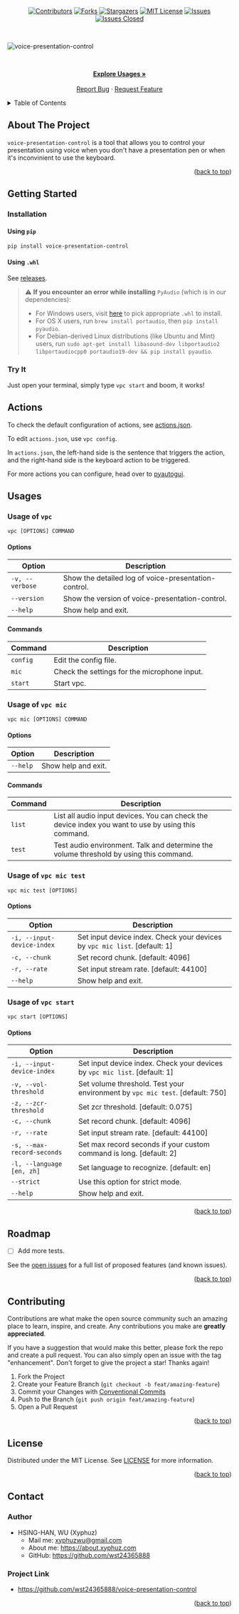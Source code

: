 <div id="top"></div>

<!-- PROJECT SHIELDS -->

[<div align="center"> ![Contributors][contributors-shield]][contributors-url]
[![Forks][forks-shield]][forks-url]
[![Stargazers][stars-shield]][stars-url]
[![MIT License][license-shield]][license-url]
[![Issues][issues-shield]][issues-url]
[![Issues Closed][issues-closed-shield]</div>][issues-closed-url]

<br />

<!-- PROJECT LOGO -->

![voice-presentation-control](https://socialify.git.ci/wst24365888/voice-presentation-control/image?description=1&font=KoHo&name=1&owner=1&pattern=Circuit%20Board&theme=Light)

<br />
<div align="center">
<p align="center">
    <a href="https://github.com/wst24365888/voice-presentation-control#usages"><strong>Explore Usages »</strong></a>
    <br />
    <br />
    <a href="https://github.com/wst24365888/voice-presentation-control/issues">Report Bug</a>
    ·
    <a href="https://github.com/wst24365888/voice-presentation-control/issues">Request Feature</a>
  </p>
</div>

<!-- TABLE OF CONTENTS -->

<details>
  <summary>Table of Contents</summary>
  <ol>
    <li>
      <a href="#about-the-project">About The Project</a>
    </li>
    <li>
      <a href="#getting-started">Getting Started</a>
      <ul>
        <li><a href="#installation">Installation</a></li>
        <li><a href="#try-it">Try It</a></li>
      </ul>
    </li>
    <li><a href="#actions">Actions</a></li>
    <li><a href="#usages">Usages</a></li>
    <li><a href="#roadmap">Roadmap</a></li>
    <li><a href="#contributing">Contributing</a></li>
    <li><a href="#license">License</a></li>
    <li><a href="#contact">Contact</a></li>
  </ol>
</details>

<!-- ABOUT THE PROJECT -->

## About The Project

`voice-presentation-control` is a tool that allows you to control your presentation using voice when you don't have a presentation pen or when it's inconvinient to use the keyboard.

<p align="right">(<a href="#top">back to top</a>)</p>

<!-- GETTING STARTED -->

## Getting Started

### Installation

#### Using `pip`

`pip install voice-presentation-control`

#### Using `.whl`

See [releases](https://github.com/wst24365888/voice-presentation-control/releases).

> :warning: **If you encounter an error while installing** `PyAudio` (which is in our dependencies):
>   - For Windows users, visit [here](https://www.lfd.uci.edu/~gohlke/pythonlibs/#pyaudio) to pick appropriate `.whl` to install.
>   - For OS X users, run `brew install portaudio`, then `pip install pyaudio`.
>   - For Debian-derived Linux distributions (like Ubuntu and Mint) users, run `sudo apt-get install libasound-dev libportaudio2 libportaudiocpp0 portaudio19-dev && pip install pyaudio`.

### Try It

Just open your terminal, simply type `vpc start` and boom, it works!

## Actions

To check the default configuration of actions, see [actions.json](https://github.com/wst24365888/voice-presentation-control/blob/main/voice_presentation_control/configs/actions.json).

To edit `actions.json`, use `vpc config`.

In `actions.json`, the left-hand side is the sentence that triggers the action, and the right-hand side is the keyboard action to be triggered.

For more actions you can configure, head over to [pyautogui](https://github.com/asweigart/pyautogui).

## Usages

### Usage of `vpc`

`vpc [OPTIONS] COMMAND`

#### Options

| Option          | Description                                          |
| --------------- | ---------------------------------------------------- |
| `-v, --verbose` | Show the detailed log of voice-presentation-control. |
| `--version`     | Show the version of voice-presentation-control.      |
| `--help`        | Show help and exit.                                  |

#### Commands

| Command  | Description                                  |
| -------- | -------------------------------------------- |
| `config` | Edit the config file.                        |
| `mic`    | Check the settings for the microphone input. |
| `start`  | Start vpc.                                   |

### Usage of `vpc mic`

`vpc mic [OPTIONS] COMMAND`

#### Options

| Option   | Description         |
| -------- | ------------------- |
| `--help` | Show help and exit. |

#### Commands

| Command | Description                                                                                         |
| ------- | --------------------------------------------------------------------------------------------------- |
| `list`  | List all audio input devices. You can check the device index you want to use by using this command. |
| `test`  | Test audio environment. Talk and determine the volume threshold by using this command.              |

### Usage of `vpc mic test`

`vpc mic test [OPTIONS]`

#### Options

| Option                     | Description                                                                |
| -------------------------- | -------------------------------------------------------------------------- |
| `-i, --input-device-index` | Set input device index. Check your devices by `vpc mic list`. [default: 1] |
| `-c, --chunk`              | Set record chunk.  [default: 4096]                                         |
| `-r, --rate`               | Set input stream rate.  [default: 44100]                                   |
| `--help`                   | Show help and exit.                                                        |

### Usage of `vpc start`

`vpc start [OPTIONS]`

#### Options

| Option                     | Description                                                                    |
| -------------------------- | ------------------------------------------------------------------------------ |
| `-i, --input-device-index` | Set input device index. Check your devices by `vpc mic list`.  [default: 1]    |
| `-v, --vol-threshold`      | Set volume threshold. Test your environment by `vpc mic test`.  [default: 750] |
| `-z, --zcr-threshold`      | Set zcr threshold.  [default: 0.075]                                           |
| `-c, --chunk`              | Set record chunk.  [default: 4096]                                             |
| `-r, --rate`               | Set input stream rate.  [default: 44100]                                       |
| `-s, --max-record-seconds` | Set max record seconds if your custom command is long.  [default: 2]           |
| `-l, --language [en, zh]`  | Set language to recognize.  [default: en]                                      |
| `--strict  `               | Use this option for strict mode.                                               |
| `--help`                   | Show help and exit.                                                            |

<p align="right">(<a href="#top">back to top</a>)</p>

<!-- ROADMAP -->

## Roadmap

- [ ] Add more tests.

See the [open issues](https://github.com/wst24365888/voice-presentation-control/issues)
for a full list of proposed features (and known issues).

<p align="right">(<a href="#top">back to top</a>)</p>

<!-- CONTRIBUTING -->

## Contributing

Contributions are what make the open source community such an amazing place to
learn, inspire, and create. Any contributions you make are **greatly
appreciated**.

If you have a suggestion that would make this better, please fork the repo and
create a pull request. You can also simply open an issue with the tag
"enhancement". Don't forget to give the project a star! Thanks again!

1. Fork the Project
2. Create your Feature Branch (`git checkout -b feat/amazing-feature`)
3. Commit your Changes with
   [Conventional Commits](https://www.conventionalcommits.org/en/v1.0.0/)
4. Push to the Branch (`git push origin feat/amazing-feature`)
5. Open a Pull Request

<p align="right">(<a href="#top">back to top</a>)</p>

<!-- LICENSE -->

## License

Distributed under the MIT License. See
[LICENSE](https://github.com/wst24365888/voice-presentation-control/blob/main/LICENSE)
for more information.

<p align="right">(<a href="#top">back to top</a>)</p>

<!-- CONTACT -->

## Contact

### Author

- HSING-HAN, WU (Xyphuz)
  - Mail me: xyphuzwu@gmail.com
  - About me: <https://about.xyphuz.com>
  - GitHub: <https://github.com/wst24365888>

### Project Link

- <https://github.com/wst24365888/voice-presentation-control>

<p align="right">(<a href="#top">back to top</a>)</p>

[contributors-shield]: https://img.shields.io/github/contributors/wst24365888/voice-presentation-control.svg?style=for-the-badge
[contributors-url]: https://github.com/wst24365888/voice-presentation-control/graphs/contributors
[forks-shield]: https://img.shields.io/github/forks/wst24365888/voice-presentation-control.svg?style=for-the-badge
[forks-url]: https://github.com/wst24365888/voice-presentation-control/network/members
[stars-shield]: https://img.shields.io/github/stars/wst24365888/voice-presentation-control.svg?style=for-the-badge
[stars-url]: https://github.com/wst24365888/voice-presentation-control/stargazers
[issues-shield]: https://img.shields.io/github/issues/wst24365888/voice-presentation-control.svg?style=for-the-badge
[issues-url]: https://github.com/wst24365888/voice-presentation-control/issues
[issues-closed-shield]: https://img.shields.io/github/issues-closed/wst24365888/voice-presentation-control.svg?style=for-the-badge
[issues-closed-url]: https://github.com/wst24365888/voice-presentation-control/issues?q=is%3Aissue+is%3Aclosed
[license-shield]: https://img.shields.io/github/license/wst24365888/voice-presentation-control.svg?style=for-the-badge
[license-url]: https://github.com/wst24365888/voice-presentation-control/blob/main/LICENSE